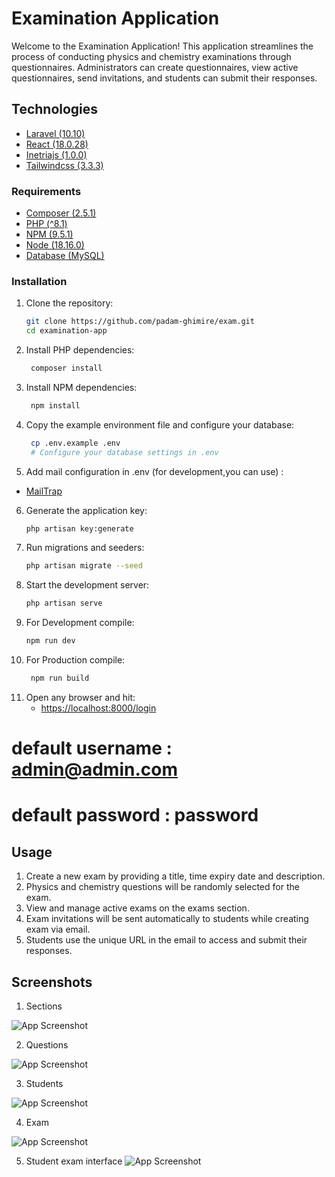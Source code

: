 # Examination Application

Welcome to the Examination Application! This application streamlines the process of conducting physics and chemistry examinations through questionnaires. Administrators can create questionnaires, view active questionnaires, send invitations, and students can submit their responses.

## Technologies
- [Laravel (10.10)](https://laravel.com/docs/10.x)
- [React (18.0.28)](https://react.dev/)
- [Inetriajs (1.0.0)](https://inertiajs.com/)
- [Tailwindcss (3.3.3)](https://tailwindcss.com/)

### Requirements

- [Composer (2.5.1)](https://getcomposer.org/)
- [PHP (^8.1)](https://www.php.net/downloads) 
- [NPM (9.5.1)](https://www.npmjs.com/)
- [Node (18.16.0)](https://nodejs.org/en)
- [Database (MySQL)](https://www.mysql.com/)

### Installation

1. Clone the repository:

   ```bash
   git clone https://github.com/padam-ghimire/exam.git
   cd examination-app

2. Install PHP dependencies:

   ```bash
    composer install

3. Install NPM dependencies:

   ```bash
    npm install

4. Copy the example environment file and configure your database:

   ```bash
    cp .env.example .env
    # Configure your database settings in .env
5. Add mail configuration in .env (for development,you can use) :
- [MailTrap](https://mailtrap.io/)

6. Generate the application key:
   ```bash
   php artisan key:generate
7. Run migrations and seeders:
   ```bash
   php artisan migrate --seed
8. Start the development server:
   ```bash
   php artisan serve

9. For Development compile:
    ```bash
    npm run dev
10. For Production compile:
    ```bash
     npm run build
11. Open any browser and hit:
    - [https://localhost:8000/login](https://localhost:8000/login)
   # default username : admin@admin.com
   # default password : password


## Usage
1. Create a new exam by providing a title, time expiry date and description.
2. Physics and chemistry questions will be randomly selected for the exam.
3. View and manage active exams on the exams section.
4. Exam invitations will be sent automatically  to students while creating exam via email.
5. Students use the unique URL in the email to access and submit their responses.

## Screenshots
1. Sections

![App Screenshot](https://i.imgur.com/pmUgsQx.png)

2. Questions

![App Screenshot](https://i.imgur.com/sfZf5T6.png)

3. Students

![App Screenshot](https://i.imgur.com/TRDIs44.png)

4. Exam

![App Screenshot](https://i.imgur.com/tj1gSh2.png)

5. Student exam interface
![App Screenshot](https://i.imgur.com/fsi8Oa3.png)




